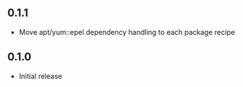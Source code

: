 ## 0.1.1

* Move apt/yum::epel dependency handling to each package recipe

## 0.1.0

* Initial release
